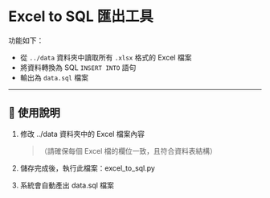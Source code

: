 # Excel to SQL 匯出工具

功能如下：

- 從 `../data` 資料夾中讀取所有 `.xlsx` 格式的 Excel 檔案
- 將資料轉換為 SQL `INSERT INTO` 語句
- 輸出為 `data.sql` 檔案

---

## 🔧 使用說明

1. 修改 ../data 資料夾中的 Excel 檔案內容
   > （請確保每個 Excel 檔的欄位一致，且符合資料表結構）

2. 儲存完成後，執行此檔案：excel_to_sql.py

3. 系統會自動產出 data.sql 檔案